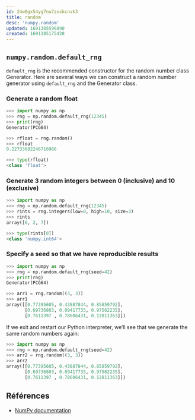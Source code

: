 ```yaml
---
id: 24w0gx54yg7nu7zxskcnvk3
title: random
desc: 'numpy.random'
updated: 1691385596890
created: 1691385175428
---
```


## `numpy.random.default_rng`

`default_rng` is the recommended constructor for the random number class Generator. 
Here are several ways we can construct a random number generator using 
`default_rng` and the Generator class.

### Generate a random float

```python
>>> import numpy as np
>>> rng = np.random.default_rng(12345)
>>> print(rng)
Generator(PCG64)

>>> rfloat = rng.random()
>>> rfloat
0.22733602246716966

>>> type(rfloat)
<class 'float'>
```

### Generate 3 random integers between 0 (inclusive) and 10 (exclusive)

```python
>>> import numpy as np
>>> rng = np.random.default_rng(12345)
>>> rints = rng.integers(low=0, high=10, size=3)
>>> rints
array([6, 2, 7])

>>> type(rints[0])
<class 'numpy.int64'>
```

### Specify a seed so that we have reproducible results

```python
>>> import numpy as np
>>> rng = np.random.default_rng(seed=42)
>>> print(rng)
Generator(PCG64)

>>> arr1 = rng.random((3, 3))
>>> arr1
array([[0.77395605, 0.43887844, 0.85859792],
       [0.69736803, 0.09417735, 0.97562235],
       [0.7611397 , 0.78606431, 0.12811363]])
```

If we exit and restart our Python interpreter, we’ll see that we generate the 
same random numbers again:

```python
>>> import numpy as np
>>> rng = np.random.default_rng(seed=42)
>>> arr2 = rng.random((3, 3))
>>> arr2
array([[0.77395605, 0.43887844, 0.85859792],
       [0.69736803, 0.09417735, 0.97562235],
       [0.7611397 , 0.78606431, 0.12811363]])
```


## Références

- [NumPy documentation](https://numpy.org/doc/stable/reference/random/generator.html)